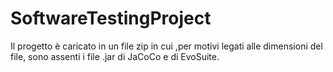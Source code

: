 # SoftwareTestingProject
Il progetto è caricato in un file zip in cui ,per motivi legati alle dimensioni del file, sono assenti i file .jar di JaCoCo e di EvoSuite.
